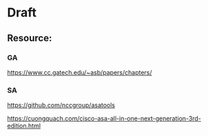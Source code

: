 # Draft

## Resource:
### GA

https://www.cc.gatech.edu/~asb/papers/chapters/

### SA

https://github.com/nccgroup/asatools

https://cuongquach.com/cisco-asa-all-in-one-next-generation-3rd-edition.html



